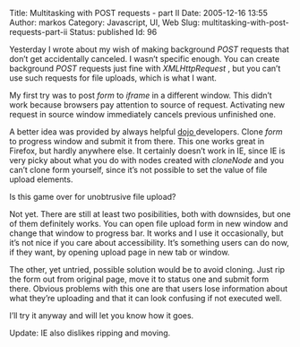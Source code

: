 Title: Multitasking with POST requests - part II
Date: 2005-12-16 13:55
Author: markos
Category: Javascript, UI, Web
Slug: multitasking-with-post-requests-part-ii
Status: published
Id: 96

<html>
 <body>
  <div>
   <p>
    Yesterday I wrote about my wish of making background
    <em>
     POST
    </em>
    requests that don’t get accidentally canceled. I wasn’t specific enough. You can create background
    <em>
     POST
    </em>
    requests just fine with
    <em>
     XMLHttpRequest
    </em>
    , but you can’t use such requests for file uploads, which is what I want.
   </p>
   <p>
    My first try was to post
    <em>
     form
    </em>
    to
    <em>
     iframe
    </em>
    in a different window. This didn’t work because browsers pay attention to source of request. Activating new request in source window immediately cancels previous unfinished one.
   </p>
   <p>
    A better idea was provided by always helpful
    <a href="http://dojotoolkit.org/" title="Dojo toolkit">
     dojo
    </a>
    developers. Clone
    <em>
     form
    </em>
    to progress window and submit it from there. This one works great in Firefox, but hardly anywhere else. It certainly doesn’t work in IE, since IE is very picky about what you do with nodes created with
    <em>
     cloneNode
    </em>
    and you can’t clone form yourself, since it’s not possible to set the value of file upload elements.
   </p>
   <p>
    Is this game over for unobtrusive file upload?
   </p>
   <p>
    Not yet. There are still at least two posibilities, both with downsides, but one of them definitely works. You can open file upload form in new window and change that window to progress bar. It works and I use it occasionally, but it’s not nice if you care about accessibility. It’s something users can do now, if they want, by opening upload page in new tab or window.
   </p>
   <p>
    The other, yet untried, possible solution would be to avoid cloning. Just rip the form out from original page, move it to status one and submit form there. Obvious problems with this one are that users lose information about what they’re uploading and that it can look confusing if not executed well.
   </p>
   <p>
    I’ll try it anyway and will let you know how it goes.
   </p>
   <p>
    Update: IE also dislikes ripping and moving.
   </p>
  </div>
 </body>
</html>